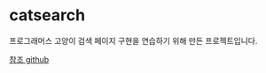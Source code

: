 # catsearch

프로그래머스 고양이 검색 페이지 구현을 연습하기 위해 만든 프로젝트입니다.

[참조 github](https://github.com/hanameee/vanillaJSKitty/tree/master/src/components)
